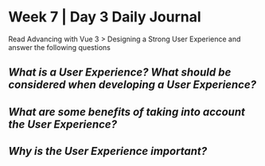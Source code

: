 # Week 7 | Day 3 Daily Journal

Read Advancing with Vue 3 > Designing a Strong User Experience and answer the following questions

## *What is a User Experience? What should be considered when developing a User Experience?*

## *What are some benefits of taking into account the User Experience?*

## *Why is the User Experience important?*







